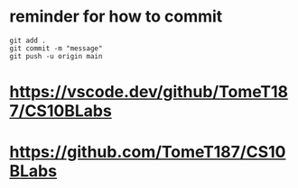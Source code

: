 # reminder for how to commit
```
git add . 
git commit -m "message"
git push -u origin main
 ```
# https://vscode.dev/github/TomeT187/CS10BLabs
# https://github.com/TomeT187/CS10BLabs